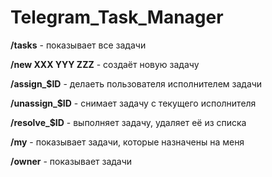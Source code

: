 # Telegram_Task_Manager

**/tasks** - показывает все задачи

**/new XXX YYY ZZZ** - создаёт новую задачу

**/assign_$ID** - делаеть пользователя исполнителем задачи

**/unassign_$ID** - снимает задачу с текущего исполнителя

**/resolve_$ID** - выполняет задачу, удаляет её из списка

**/my** - показывает задачи, которые назначены на меня

**/owner** - показывает задачи
